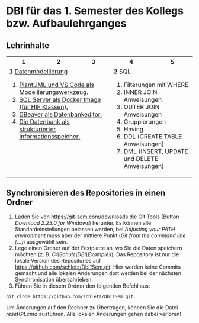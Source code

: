 # DBI für das 1. Semester des Kollegs bzw. Aufbaulehrganges

## Lehrinhalte

<table>
    <tr>
        <th>1</th> <th>2</th> <th>3</th> <th>4</th> <th>5</th>
    </tr>
    <tr>
        <td colspan="3" valign="top">
            <b>1</b> <a href="10_Modellierung/README.md">Datenmodellierung</a>
            <ol>
                <li><a href="10_Modellierung/plantuml.md">PlantUML und VS Code als Modellierungswerkzeug.</a></li>
                <li><a href="10_Modellierung/SqlServer/README.md">SQL Server als Docker Image (für HIF Klassen).</a></li>
                <li><a href="10_Modellierung/Dbeaver/README.md">DBeaver als Datenbankeditor.</a></li>
                <li><a href="10_Modellierung/10_Intro.md">Die Datenbank als strukturierter Informationsspeicher.</a></li>
            </ol>
        </td>    
        <td colspan="2" valign="top">
            <b>2</b> SQL
            <ol>
                <li>Filterungen mit WHERE</li>
                <li>INNER JOIN Anweisungen</li>
                <li>OUTER JOIN Anweisungen</li>
                <li>Gruppierungen</li>
                <li>Having</li>
                <li>DDL (CREATE TABLE Anweisungen)</li>
                <li>DML (INSERT, UPDATE und DELETE Anweisungen)</li>
            </ol>
        </td>
    </tr>
</table>

## Synchronisieren des Repositories in einen Ordner

1. Laden Sie von https://git-scm.com/downloads die Git Tools (Button *Download 2.23.0 for Windows*)
    herunter. Es können alle Standardeinstellungen belassen werden, bei *Adjusting your PATH environment*
    muss aber der mittlere Punkt (*Git from the command line [...]*) ausgewählt sein.
2. Lege einen Ordner auf der Festplatte an, wo Sie die Daten speichern möchten 
    (z. B. *C:\Schule\DBI\Examples*). Das
    Repository ist nur die lokale Version des Repositories auf https://github.com/schletz/Dbi1Sem.git.
    Hier werden keine Commits gemacht und alle lokalen Änderungen dort werden bei der 
    nächsten Synchronisation überschrieben.
3. Führen Sie in diesem Ordner den folgenden Befehl aus:

```text
git clone https://github.com/schletz/Dbi1Sem.git
```

Um Änderungen auf den Rechner zu Übertragen, können Sie die Datei *resetGit.cmd* ausführen.
Alle lokalen Änderungen gehen dabei verloren!
